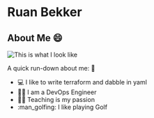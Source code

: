 # Ruan Bekker

## About Me :smile:

![This is what I look like](https://avatars.githubusercontent.com/u/567298?v=4)

A quick run-down about me: :wave:

- :computer: I like to write terraform and dabble in yaml
- :technologist: I am a DevOps Engineer
- :man_teacher: Teaching is my passion
- :man_golfing: I like playing Golf
